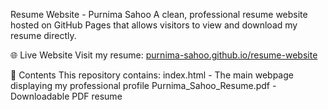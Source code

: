 Resume Website - Purnima Sahoo
A clean, professional resume website hosted on GitHub Pages that allows visitors to view and download my resume directly.

🌐 Live Website
Visit my resume: [purnima-sahoo.github.io/resume-website](https://purnima2004.github.io/Purnima-Sahoo-Resume/)

📄 Contents
This repository contains:
index.html - The main webpage displaying my professional profile
Purnima_Sahoo_Resume.pdf - Downloadable PDF resume
